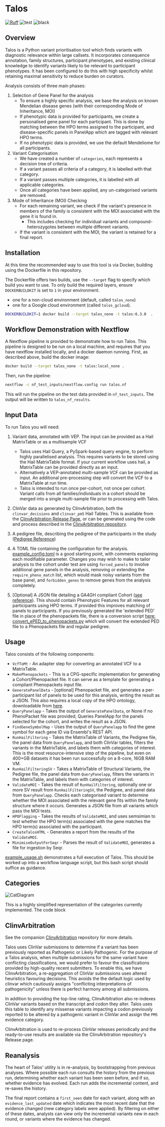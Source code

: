 # Talos

[![Ruff](https://img.shields.io/endpoint?url=https://raw.githubusercontent.com/astral-sh/ruff/main/assets/badge/v2.json)](https://github.com/astral-sh/ruff) ![test](https://github.com/populationgenomics/automated-interpretation-pipeline/actions/workflows/test.yaml/badge.svg) ![black](https://img.shields.io/badge/code%20style-black-000000.svg)

## Overview

Talos is a Python variant prioritisation tool which finds variants with diagnostic relevance within large callsets. It incorporates consequence annotation, family structures, participant phenotypes, and existing clinical knowledge to identify variants likely to be relevant to participant phenotypes. It has been configured to do this with high specificity whilst retaining maximal sensitivity to reduce burden on curators.

Analysis consists of three main phases:

1. Selection of Gene Panel for the analysis
   * To ensure a highly specific analysis, we base the analysis on known Mendelian disease genes (with their corresponding Mode of Inheritance, MOI)
   * If phenotypic data is provided for participants, we create a personalised gene panel for each participant. This is done by matching between the HPO terms assigned to the participant, and disease-specific panels in PanelApp which are tagged with relevant HPO terms.
   * If no phenotypic data is provided, we use the default Mendeliome for all participants.
2. Variant Categorisation
   * We have created a number of `categories`, each represents a decision tree of criteria.
   * If a variant passes all criteria of a category, it is labelled with that category.
   * If a variant passes multiple categories, it is labelled with all applicable categories.
   * Once all categories have been applied, any un-categorised variants are removed.
3. Mode of Inheritance (MOI) Checking
   * For each remaining variant, we check if the variant's presence in members of the family is consistent with the MOI associated with the gene it is found in.
     * This includes checking for individual variants and compound-heterozygotes between multiple different variants.
   * If the variant is consistent with the MOI, the variant is retained for a final report.

## Installation

At this time the recommended way to use this tool is via Docker, building using the Dockerfile in this repository.

The Dockerfile offers two builds, use the `--target` flag to specify which build you want to use. To only build the required layers, ensure `DOCKERBUILDKIT` is set to `1` in your environment.

- one for a non-cloud environment (default, called `talos_none`)
- one for a Google cloud environment (called `talos_gcloud`).

```bash
DOCKERBUILDKIT=1 docker build --target talos_none -t talos:6.3.0  .
```

## Workflow Demonstration with Nextflow

A Nextflow pipeline is provided to demonstrate how to run Talos. This pipeline is designed to be run on a local machine, and requires that you have nextflow installed locally, and a docker daemon running. First, as described above, build the docker image:

```bash
docker build --target talos_none -t talos:local_none .
```

Then, run the pipeline:

```bash
nextflow -c nf_test_inputs/nextflow.config run talos.nf
```

This will run the pipeline on the test data provided in `nf_test_inputs`. The output will be written to `talos_nf_results`.

## Input Data

To run Talos you will need:

1. Variant data, annotated with VEP. The input can be provided as a Hail MatrixTable or as a multisample VCF

    * Talos uses Hail Query, a PySpark-based query engine, to perform highly parallelised analysis. This requires variants to be stored using the Hail MatrixTable format. If your current workflow uses hail, a MatrixTable can be provided directly as an input.
    * Alternatively a VEP-annotated multi-sample VCF can be provided as input. An additional pre-processing step will convert the VCF to a MatrixTable at run time.
    * Talos is intended to run once per-cohort, not once per cohort. Variant calls from all families/individuals in a cohort should be merged into a single multi-sample file prior to processing with Talos.

2. ClinVar data as generated by ClinvArbitration, both the `clinvar_decisions` and `clinvar_pm5` Hail Tables. This is
   available from the [ClinvArbitration Release Page](https://github.com/populationgenomics/ClinvArbitration/releases), or can be generated using the code and process described in the [ClinvArbitration repository](https://github.com/populationgenomics/ClinvArbitration).
3. A pedigree file, describing the pedigree of the participants in the study ([Pedigree Reference](https://gatk.broadinstitute.org/hc/en-us/articles/360035531972-PED-Pedigree-format))
4. A TOML file containing the configuration for the analysis. [example_config.toml](src/talos/example_config.toml) is a
   good starting point, with comments explaining each modifiable parameter. Changes you may wish to make to tailor
   analysis to the cohort under test are using `forced_panels` to involve additional gene panels in the analysis,
   removing or extending the `require_pheno_match` list, which would mask noisy variants from the base panel, and
   `forbidden_genes` to remove genes from the analysis completely.
5. [Optional] A JSON file detailing a GA4GH compliant Cohort ([see reference](https://phenopacket-schema.readthedocs.io/en/latest/cohort.html)). This should contain Phenotypic Features for all relevant participants using HPO terms. If provided this improves matching of panels to participants. If you previously generated the 'extended PED' file in place of the phenopackets file, there is a conversion script [here: convert_ePED_to_phenopackets.py](src/talos/CPG/convert_ePED_to_phenopackets.py) which will convert the extended PED file to a Phenopackets file and regular pedigree.

## Usage

Talos consists of the following components:

- `VcfToMt` - An adapter step for converting an annotated VCF to a MatrixTable.
- `MakePhenopackets` - This is a CPG-specific implementation for generating a Cohort/Phenopacket file. It can serve as a template for generating a compliant Phenopackets input file.
- `GeneratePanelData` - [optional] Phenopacket file, and generates a per-participant list of panels to be used for this analysis, writing the result as a JSON. This also requires a local copy of the HPO ontology, downloadable from [here](http://purl.obolibrary.org/obo/hp.obo).
- `QueryPanelapp` - Takes the output of `GeneratePanelData`, or None if no PhenoPacket file was provided, Queries PanelApp for the panels selected for the cohort, and writes the result as a JSON.
- `FindGeneSymbolMap` - Uses the output of `QueryPanelapp` to find the gene symbol for each gene ID via Ensembl's REST API.
- `RunHailFiltering` - Takes the MatrixTable of Variants, the Pedigree file, the panel data from `QueryPanelapp`, and
  both ClinVar tables, filters the variants in the MatrixTable, and labels them with categories of interest. This is the most resource-intensive step of the pipeline, but even on 400+GB datasets it has been run successfully on a 8-core, 16GB RAM VM.
- `RunHailFilteringSV` - Takes a MatrixTable of Structural Variants, the Pedigree file, the panel data
  from `QueryPanelapp`, filters the variants in the MatrixTable, and labels them with categories of interest.
- `ValidateMOI` - Takes the result of `RunHailFiltering`, optionally one or more SV result from `RunHailFilteringSV`,
  the Pedigree, and panel data from `QueryPanelapp`. Checks each categorised variant to determine whether the MOI
  associated with the relevant gene fits within the family structure where it occurs. Generates a JSON file from all
  variants which pass the MOI tests.
- `HPOFlagging` - Takes the results of `ValidateMOI`, and uses semsimian to test whether the HPO term(s) associated with the gene matches the HPO term(s) associated with the participant.
- `CreateTalosHTML` - Generates a report from the results of the `ValidateMOI`.
- `MinimiseOutputForSeqr` - Parses the result of `ValidateMOI`, generates a file for ingestion by Seqr.

[example_usage.sh](example_usage.sh) demonstrates a full execution of Talos. This should be worked up into a workflow language script, but this bash script should suffice as guidance.

## Categories

![CatDiagram](design_docs/images/Categories.png)

This is a highly simplified representation of the categories currently implemented. The code block

## ClinvArbitration

See the companion [ClinvArbitration](https://github.com/populationgenomics/ClinvArbitration) repository for more details.

Talos uses ClinVar submissions to determine if a variant has been previously reported as Pathogenic or Likely Pathogenic. For the purpose of a Talos analysis, when multiple submissions for the same variant have conflicting classifications, we would prefer to favour the classifications provided by high-quality recent submitters. To enable this, we have ClinvArbitration, a re-aggregation of ClinVar submissions uses altered heuristics favouring decisions. This avoids the the default logic used by clinvar which cautiously assigns "conflicting interpretations of pathogenicity" unless there is perfect harmony among all submissions.

In addition to providing the top-line rating, ClinvArbitration also re-indexes ClinVar variants based on the transcript and codon they alter. Talos uses this table to identify any missense variants impacting a codon previously reported to be altered by a pathogenic variant in ClinVar and assign the `PM5` evidence category.

ClinvArbitration is used to re-process ClinVar releases periodically and the ready-to-use results are available via the ClinvArbitration repository's Release page.

## Reanalysis

The heart of Talos' utility is in re-analysis, by bootstrapping from previous analyses. Where possible each run consults the history from the previous run, determining whether each variant has been seen before, and if so, whether evidence has evolved. Each run adds the incremental content, and re-saves the history.

The final report contains a `first_seen` date for each variant, along with an `evidence_last_updated` date which indicates the most recent date that the evidence changed (new category labels were applied). By filtering on either of these dates, analysts can view only the incremental variants new in each round, or variants where the evidence has changed.
